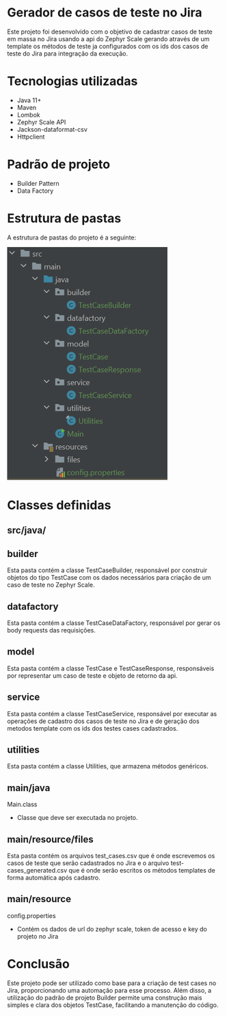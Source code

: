 # Gerador de casos de teste no Jira

Este projeto foi desenvolvido com o objetivo de cadastrar casos de teste em massa no Jira usando a api do Zephyr Scale gerando através de um template os métodos de teste ja configurados com os ids dos casos de teste do Jira para integração da execução.

# Tecnologias utilizadas
- Java 11+
- Maven
- Lombok
- Zephyr Scale API
- Jackson-dataformat-csv
- Httpclient

# Padrão de projeto
- Builder Pattern
- Data Factory

# Estrutura de pastas
A estrutura de pastas do projeto é a seguinte:

![img.png](img.png)

# Classes definidas
## src/java/
## builder
Esta pasta contém a classe TestCaseBuilder, responsável por construir objetos do tipo TestCase com os dados necessários para criação de um caso de teste no Zephyr Scale.

## datafactory
Esta pasta contém a classe TestCaseDataFactory, responsável por gerar os body requests das requisições.

## model
Esta pasta contém a classe TestCase e TestCaseResponse, responsáveis por representar um caso de teste e objeto de retorno da api.

## service
Esta pasta contém a classe TestCaseService, responsável por executar as operações de cadastro dos casos de teste no Jira e de geração dos metodos template com os ids dos testes cases cadastrados.

## utilities
Esta pasta contém a classe Utilities, que armazena métodos genéricos.

## main/java
Main.class
- Classe que deve ser executada no projeto.

## main/resource/files
Esta pasta contém os arquivos test_cases.csv que é onde escrevemos os casos de teste que serão cadastrados no Jira e o arquivo test-cases_generated.csv que é onde serão escritos os métodos templates de forma automática após cadastro.

## main/resource
config.properties
- Contém os dados de url do zephyr scale, token de acesso e key do projeto no Jira

# Conclusão
Este projeto pode ser utilizado como base para a criação de test cases no Jira, proporcionando uma automação para esse processo. Além disso, a utilização do padrão de projeto Builder permite uma construção mais simples e clara dos objetos TestCase, facilitando a manutenção do código.
